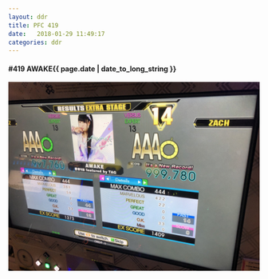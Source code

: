 ```yaml
---
layout: ddr
title: PFC 419
date:   2018-01-29 11:49:17
categories: ddr
---
```


#### **#419** AWAKE<span class="pull-right">{{ page.date | date_to_long_string }}</span>
![](/images/pfc/419_AWAKE.jpg)
